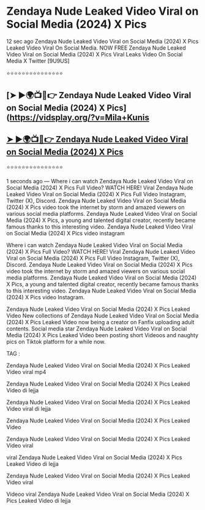 ﻿# Zendaya Nude Leaked Video Viral on Social Media (2024) X Pics



12 sec ago Zendaya Nude Leaked Video Viral on Social Media (2024) X Pics Leaked Video Viral On Social Media. NOW FREE Zendaya Nude Leaked Video Viral on Social Media (2024) X Pics Viral Leaks Video On Social Media X Twitter [9U9US]

⭐⭐⭐⭐⭐⭐⭐⭐⭐⭐⭐⭐⭐⭐⭐

## [➤ ►🌍📺📱👉 Zendaya Nude Leaked Video Viral on Social Media (2024) X Pics](https://vidsplay.org/?v=Mila+Kunis

## [➤ ►🌍📺📱👉 Zendaya Nude Leaked Video Viral on Social Media (2024) X Pics](https://vidsplay.org/?v=Mila+Kunis)


⭐⭐⭐⭐⭐⭐⭐⭐⭐⭐⭐⭐⭐⭐⭐



1 seconds ago — Where i can watch Zendaya Nude Leaked Video Viral on Social Media (2024) X Pics Full Video? WATCH HERE! Viral Zendaya Nude Leaked Video Viral on Social Media (2024) X Pics Full Video Instagram, Twitter (X), Discord. Zendaya Nude Leaked Video Viral on Social Media (2024) X Pics video took the internet by storm and amazed viewers on various social media platforms. Zendaya Nude Leaked Video Viral on Social Media (2024) X Pics, a young and talented digital creator, recently became famous thanks to this interesting video. Zendaya Nude Leaked Video Viral on Social Media (2024) X Pics video instagram

Where i can watch Zendaya Nude Leaked Video Viral on Social Media (2024) X Pics Full Video? WATCH HERE! Viral Zendaya Nude Leaked Video Viral on Social Media (2024) X Pics Full Video Instagram, Twitter (X), Discord. Zendaya Nude Leaked Video Viral on Social Media (2024) X Pics video took the internet by storm and amazed viewers on various social media platforms. Zendaya Nude Leaked Video Viral on Social Media (2024) X Pics, a young and talented digital creator, recently became famous thanks to this interesting video. Zendaya Nude Leaked Video Viral on Social Media (2024) X Pics video Instagram.

Zendaya Nude Leaked Video Viral on Social Media (2024) X Pics Leaked Video New collections of Zendaya Nude Leaked Video Viral on Social Media (2024) X Pics Leaked Video now being a creator on Fanfix uploading adult contents. Social media star Zendaya Nude Leaked Video Viral on Social Media (2024) X Pics Leaked Video been posting short Videoos and naughty pics on Tiktok platform for a while now.

TAG :

 

Zendaya Nude Leaked Video Viral on Social Media (2024) X Pics Leaked Video viral mp4

 

Zendaya Nude Leaked Video Viral on Social Media (2024) X Pics Leaked Video di lejja

 

Zendaya Nude Leaked Video Viral on Social Media (2024) X Pics Leaked Video viral di lejja

 

Zendaya Nude Leaked Video Viral on Social Media (2024) X Pics Leaked Video

 

Zendaya Nude Leaked Video Viral on Social Media (2024) X Pics Leaked Video viral

 

viral Zendaya Nude Leaked Video Viral on Social Media (2024) X Pics Leaked Video di lejja

 

Zendaya Nude Leaked Video Viral on Social Media (2024) X Pics Leaked Video viral

 

Videoo viral Zendaya Nude Leaked Video Viral on Social Media (2024) X Pics Leaked Video di lejja